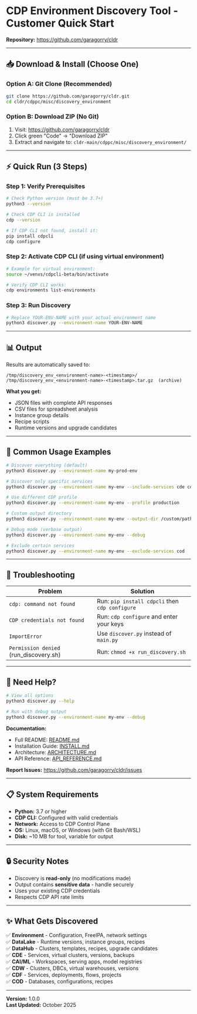 # CDP Environment Discovery Tool - Customer Quick Start

**Repository:** https://github.com/garagorry/cldr

---

## 📥 Download & Install (Choose One)

### Option A: Git Clone (Recommended)

```bash
git clone https://github.com/garagorry/cldr.git
cd cldr/cdppc/misc/discovery_environment
```

### Option B: Download ZIP (No Git)

1. Visit: https://github.com/garagorry/cldr
2. Click green "Code" → "Download ZIP"
3. Extract and navigate to: `cldr-main/cdppc/misc/discovery_environment/`

---

## ⚡ Quick Run (3 Steps)

### Step 1: Verify Prerequisites

```bash
# Check Python version (must be 3.7+)
python3 --version

# Check CDP CLI is installed
cdp --version

# If CDP CLI not found, install it:
pip install cdpcli
cdp configure
```

### Step 2: Activate CDP CLI (if using virtual environment)

```bash
# Example for virtual environment:
source ~/venvs/cdpcli-beta/bin/activate

# Verify CDP CLI works:
cdp environments list-environments
```

### Step 3: Run Discovery

```bash
# Replace YOUR-ENV-NAME with your actual environment name
python3 discover.py --environment-name YOUR-ENV-NAME
```

---

## 📊 Output

Results are automatically saved to:

```
/tmp/discovery_env_<environment-name>-<timestamp>/
/tmp/discovery_env_<environment-name>-<timestamp>.tar.gz  (archive)
```

**What you get:**

- JSON files with complete API responses
- CSV files for spreadsheet analysis
- Instance group details
- Recipe scripts
- Runtime versions and upgrade candidates

---

## 🎯 Common Usage Examples

```bash
# Discover everything (default)
python3 discover.py --environment-name my-prod-env

# Discover only specific services
python3 discover.py --environment-name my-env --include-services cde cdw cai

# Use different CDP profile
python3 discover.py --environment-name my-env --profile production

# Custom output directory
python3 discover.py --environment-name my-env --output-dir /custom/path

# Debug mode (verbose output)
python3 discover.py --environment-name my-env --debug

# Exclude certain services
python3 discover.py --environment-name my-env --exclude-services cod
```

---

## 🐛 Troubleshooting

| Problem                                | Solution                                       |
| -------------------------------------- | ---------------------------------------------- |
| `cdp: command not found`               | Run: `pip install cdpcli` then `cdp configure` |
| `CDP credentials not found`            | Run: `cdp configure` and enter your keys       |
| `ImportError`                          | Use `discover.py` instead of `main.py`         |
| `Permission denied` (run_discovery.sh) | Run: `chmod +x run_discovery.sh`               |

---

## 🛟 Need Help?

```bash
# View all options
python3 discover.py --help

# Run with debug output
python3 discover.py --environment-name my-env --debug
```

**Documentation:**

- Full README: [README.md](README.md)
- Installation Guide: [INSTALL.md](INSTALL.md)
- Architecture: [ARCHITECTURE.md](ARCHITECTURE.md)
- API Reference: [API_REFERENCE.md](API_REFERENCE.md)

**Report Issues:**
https://github.com/garagorry/cldr/issues

---

## 📋 System Requirements

- **Python:** 3.7 or higher
- **CDP CLI:** Configured with valid credentials
- **Network:** Access to CDP Control Plane
- **OS:** Linux, macOS, or Windows (with Git Bash/WSL)
- **Disk:** ~10 MB for tool, variable for output

---

## 🔒 Security Notes

- Discovery is **read-only** (no modifications made)
- Output contains **sensitive data** - handle securely
- Uses your existing CDP credentials
- Respects CDP API rate limits

---

## ✨ What Gets Discovered

✅ **Environment** - Configuration, FreeIPA, network settings  
✅ **DataLake** - Runtime versions, instance groups, recipes  
✅ **DataHub** - Clusters, templates, recipes, upgrade candidates  
✅ **CDE** - Services, virtual clusters, versions, backups  
✅ **CAI/ML** - Workspaces, serving apps, model registries  
✅ **CDW** - Clusters, DBCs, virtual warehouses, versions  
✅ **CDF** - Services, deployments, flows, projects  
✅ **COD** - Databases, configurations, recipes

---

**Version:** 1.0.0  
**Last Updated:** October 2025
